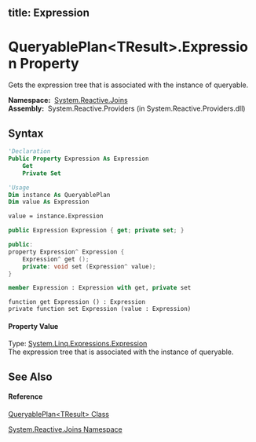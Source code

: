 title: Expression
---
# QueryablePlan\<TResult\>.Expression Property

Gets the expression tree that is associated with the instance of queryable.

**Namespace:**  [System.Reactive.Joins](System.Reactive.Joins/System.Reactive.Joins)  
**Assembly:**  System.Reactive.Providers (in System.Reactive.Providers.dll)

## Syntax

```vb
'Declaration
Public Property Expression As Expression
    Get
    Private Set
```

```vb
'Usage
Dim instance As QueryablePlan
Dim value As Expression

value = instance.Expression
```

```csharp
public Expression Expression { get; private set; }
```

```c++
public:
property Expression^ Expression {
    Expression^ get ();
    private: void set (Expression^ value);
}
```

```fsharp
member Expression : Expression with get, private set
```

```jscript
function get Expression () : Expression
private function set Expression (value : Expression)
```

#### Property Value

Type: [System.Linq.Expressions.Expression](https://msdn.microsoft.com/en-us/library/Bb356138)  
The expression tree that is associated with the instance of queryable.

## See Also

#### Reference

[QueryablePlan\<TResult\> Class](QueryablePlan/QueryablePlan(TResult))

[System.Reactive.Joins Namespace](System.Reactive.Joins/System.Reactive.Joins)
